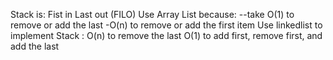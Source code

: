 Stack is: Fist in Last out (FILO)
Use Array  List because:
--take O(1) to remove or add the last
-O(n) to remove or add the first item
Use linkedlist to implement Stack :
    O(n) to remove the last
    O(1) to add first, remove first, and add the last